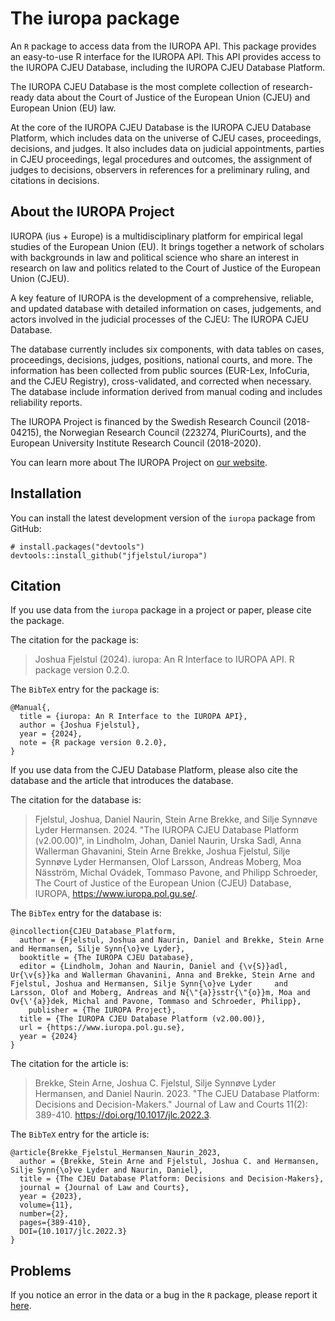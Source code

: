 # The iuropa package

An `R` package to access data from the IUROPA API. This package provides an easy-to-use R interface for the IUROPA API. This API provides access to the IUROPA CJEU Database, including the IUROPA CJEU Database Platform.

The IUROPA CJEU Database is the most complete collection of research-ready data about the Court of Justice of the European Union (CJEU) and European Union (EU) law.

At the core of the IUROPA CJEU Database is the IUROPA CJEU Database Platform, which includes data on the universe of CJEU cases, proceedings, decisions, and judges. It also includes data on judicial appointments, parties in CJEU proceedings, legal procedures and outcomes, the assignment of judges to decisions, observers in references for a preliminary ruling, and citations in decisions.

## About the IUROPA Project

IUROPA (ius + Europe) is a multidisciplinary platform for empirical legal studies of the European Union (EU). It brings together a network of scholars with backgrounds in law and political science who share an interest in research on law and politics related to the Court of Justice of the European Union (CJEU).

A key feature of IUROPA is the development of a comprehensive, reliable, and updated database with detailed information on cases, judgements, and actors involved in the judicial processes of the CJEU: The IUROPA CJEU Database.

The database currently includes six components, with data tables on cases, proceedings, decisions, judges, positions, national courts, and more. The information has been collected from public sources (EUR-Lex, InfoCuria, and the CJEU Registry), cross-validated, and corrected when necessary. The database include information derived from manual coding and includes reliability reports.

The IUROPA Project is financed by the Swedish Research Council (2018-04215), the Norwegian Research Council (223274, PluriCourts), and the European University Institute Research Council (2018-2020).

You can learn more about The IUROPA Project on [our website](https://iuropa.pol.gu.se/).

## Installation

You can install the latest development version of the `iuropa` package from GitHub:

```{r, eval=FALSE}
# install.packages("devtools")
devtools::install_github("jfjelstul/iuropa")
```

## Citation

If you use data from the `iuropa` package in a project or paper, please cite the package.

The citation for the package is:

> Joshua Fjelstul (2024). iuropa: An R Interface to IUROPA API. R package version 0.2.0.

The `BibTeX` entry for the package is:

```
@Manual{,
  title = {iuropa: An R Interface to the IUROPA API},
  author = {Joshua Fjelstul},
  year = {2024},
  note = {R package version 0.2.0},
}
```

If you use data from the CJEU Database Platform, please also cite the database and the article that introduces the database.

The citation for the database is:

> Fjelstul, Joshua, Daniel Naurin, Stein Arne Brekke, and Silje Synnøve Lyder Hermansen. 2024. "The IUROPA CJEU Database Platform (v2.00.00)", in Lindholm, Johan, Daniel Naurin, Urska Sadl, Anna Wallerman Ghavanini, Stein Arne Brekke, Joshua Fjelstul, Silje Synnøve Lyder Hermansen, Olof Larsson, Andreas Moberg, Moa Näsström, Michal Ovádek, Tommaso Pavone, and Philipp Schroeder, The Court of Justice of the European Union (CJEU) Database, IUROPA, https://www.iuropa.pol.gu.se/.

The `BibTex` entry for the database is:

```
@incollection{CJEU_Database_Platform,
  author = {Fjelstul, Joshua and Naurin, Daniel and Brekke, Stein Arne and Hermansen, Silje Synn{\o}ve Lyder},
  booktitle = {The IUROPA CJEU Database},
  editor = {Lindholm, Johan and Naurin, Daniel and {\v{S}}adl, Ur{\v{s}}ka and Wallerman Ghavanini, Anna and Brekke, Stein Arne and Fjelstul, Joshua and Hermansen, Silje Synn{\o}ve Lyder     and Larsson, Olof and Moberg, Andreas and N{\"{a}}sstr{\"{o}}m, Moa and Ov{\'{a}}dek, Michal and Pavone, Tommaso and Schroeder, Philipp},
    publisher = {The IUROPA Project},
  title = {The IUROPA CJEU Database Platform (v2.00.00)},
  url = {https://www.iuropa.pol.gu.se},
  year = {2024}
}
```

The citation for the article is:

> Brekke, Stein Arne, Joshua C. Fjelstul, Silje Synnøve Lyder Hermansen, and Daniel Naurin. 2023. "The CJEU Database Platform: Decisions and Decision-Makers." Journal of Law and Courts 11(2): 389-410. https://doi.org/10.1017/jlc.2022.3.

The `BibTeX` entry for the article is:

```
@article{Brekke_Fjelstul_Hermansen_Naurin_2023,
  author = {Brekke, Stein Arne and Fjelstul, Joshua C. and Hermansen, Silje Synn{\o}ve Lyder and Naurin, Daniel},
  title = {The CJEU Database Platform: Decisions and Decision-Makers},
  journal = {Journal of Law and Courts},
  year = {2023},
  volume={11},
  number={2},
  pages={389-410},
  DOI={10.1017/jlc.2022.3}
}
```

## Problems

If you notice an error in the data or a bug in the `R` package, please report it [here](https://github.com/jfjelstul/iuropa/issues).
